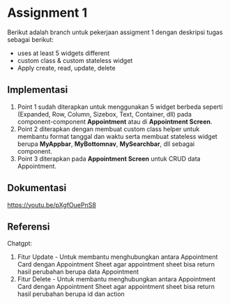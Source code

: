 # Assignment 1

Berikut adalah branch untuk pekerjaan assigment 1 dengan deskripsi tugas sebagai berikut:
- uses at least 5 widgets different
- custom class & custom stateless widget
- Apply create, read, update, delete

## Implementasi

1. Point 1 sudah diterapkan untuk menggunakan 5 widget berbeda seperti (Expanded, Row, Column, Sizebox, Text, Container, dll) pada component-component **Appointment** atau di **Appointment Screen**.
2. Point 2 diterapkan dengan membuat custom class helper untuk membantu format tanggal dan waktu serta membuat stateless widget berupa **MyAppbar**, **MyBottomnav**, **MySearchbar**, dll sebagai component.
3. Point 3 diterapkan pada **Appointment Screen** untuk CRUD data Appointment.

## Dokumentasi

https://youtu.be/pXgfOuePnS8

## Referensi

Chatgpt:
1. Fitur Update - Untuk membantu menghubungkan antara Appointment Card dengan Appointment Sheet agar appointment sheet bisa return hasil perubahan berupa data Appointment
1. Fitur Delete - Untuk membantu menghubungkan antara Appointment Card dengan Appointment Sheet agar appointment sheet bisa return hasil perubahan berupa id dan action
